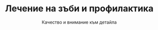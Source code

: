 ---
layout: portfolio
rel: /portfolio
title: Лечение на зъби и профилактика
subtitle: Качество и внимание към детайла
description: 'Елате на зъболекар без страх и болка. Всички стоматологични услуги необходими за цялостната грижа за зъбите. Лечебна и естетична стоматология. Цялостна профилактична грижа.'
---